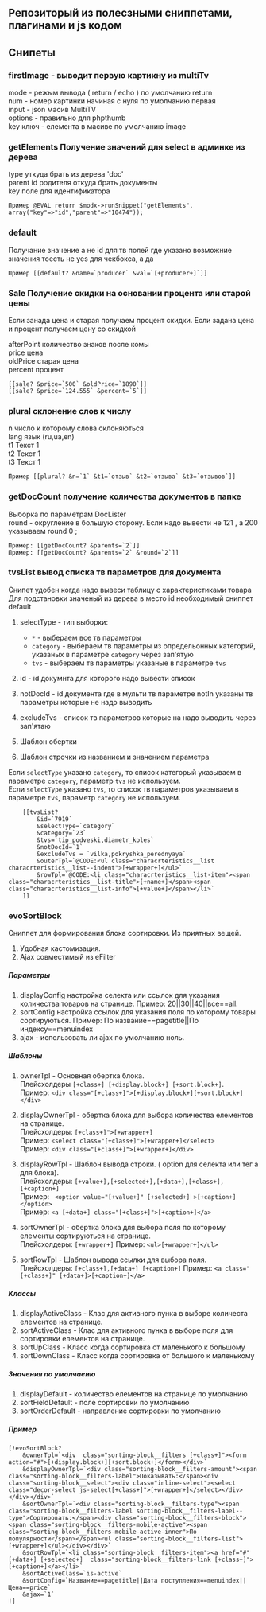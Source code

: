 ## Репозиторый из полесзными сниппетами, плагинами и js кодом


## Снипеты

### firstImage - выводит первую картикну из multiTv
   
   mode  - режым вывода ( return / echo ) по умолчанию return  
   num  - номер картинки начиная с нуля по умолчанию первая  
   input -    json масив MultiTV  
   options -  правильно для phpthumb  
   key ключ -  елемента в масиве по умолчанию image  
   
### getElements Получение значений для select в админке из дерева
   
type уткуда брать из дерева 'doc'  
parent id родителя откуда брать документы  
key поле для идентификатора   
   
    Пример @EVAL return $modx->runSnippet("getElements", array("key"=>"id","parent"=>"10474"));
    
### default
Получание значение а не id для тв полей где указано возможние значения
тоесть не yes для чекбокса, а да
    
    Пример [[default? &name=`producer` &val=`[+producer+]`]]

    
### Sale   Получение скидки на основании процента или старой цены
Если занада цена и старая получаем процент скидки.
Если задана цена и процент получаем цену со скидкой

afterPoint количество знаков после комы  
price  цена  
oldPrice  старая цена  
percent  процент  

    [[sale? &price=`500` &oldPrice=`1890`]]
    [[sale? &price=`124.555` &percent=`5`]]
    
### plural склонение слов к числу

n число к которому слова склоняються  
lang  язык (ru,ua,en)  
t1 Текст 1  
t2 Текст 1  
t3 Текст 1  

    Пример [[plural? &n=`1` &t1=`отзыв` &t2=`отзыва` &t3=`отзывов`]]

### getDocCount получение количества документов в папке
Выборка по параметрам DocLister  
round - округление в большую сторону. Если надо вывести не 121 , а 200 указываем round 0 ;  
 
    Пример: [[getDocCount? &parents=`2`]]
    Пример: [[getDocCount? &parents=`2` &round=`2`]]
    

### tvsList  вывод списка тв параметров для документа
Снипет удобен когда надо вывеси таблицу с характеристиками товара  
Для подстановки значеный из дерева в место id необходимый сниппет default

1. selectType - тип выборки:  
    * `*` - выбераем все тв параметры
    * `category` - выбераем тв параметры из определьонных категорий, указаных в параметре `category` через зап'ятую 
    * `tvs` - выбераем тв параметры указаные в параметре `tvs`
    

2. id - id докумнта для которого надо вывести список
3. notDocId - id документа где в мульти тв параметре notIn  указаны тв параметры которые не надо выводить
3. excludeTvs - список тв параметров которые на надо выводить через зап'ятаю
4. Шаблон обертки        
5. Шаблон строчки из названием и значением параметра 
       
Если `selectType` указано `category`, то список категорый указываем в параметре `category`, параметр `tvs` не используем.  
Если `selectType` указано `tvs`, то список тв параметров указываем в параметре `tvs`, параметр `category` не используем.  

        [[tvsList?
            &id=`7919`
            &selectType=`category`
            &category=`23`
            &tvs=`tip_podveski,diametr_koles`
            &notDocId=`1`
            &excludeTvs = `vilka,pokryshka_perednyaya`
            &outerTpl=`@CODE:<ul class="characrteristics__list  characrteristics__list--indent">[+wrapper+]</ul>`
            &rowTpl=`@CODE:<li class="characrteristics__list-item"><span class="characrteristics__list-title">[+name+]</span><span class="characrteristics__list-info">[+value+]</span></li>`   
        ]]
        
### evoSortBlock
Сниппет для формирования блока сортировки. Из приятных вещей.
1. Удобная кастомизация.
2. Ajax совместимый из eFilter


##### Параметры
1. displayConfig  настройка селекта или ссылок для указания количества товаров на странице. Пример: 20||30||40||все==all.  
2. sortConfig  настройка  ссылок для указания поля по которому товары сортируються. Пример: По название==pagetitle||По индексу==menuindex
3. ajax - использовать ли ajax по умолчанию ноль.

##### Шаблоны
1. ownerTpl - Основная обертка блока.  
    Плейсхолдеры ```[+class+] [+display.block+] [+sort.block+]```.  
    Пример: ```<div class="[+class+]">[+display.block+][+sort.block+]</div>```
2. displayOwnerTpl - обертка блока для выбора количества елементов на странице.  
    Плейсхолдеры: ```[+class+]">[+wrapper+]```  
    Пример: ```<select class="[+class+]">[+wrapper+]</select>```  
    Пример: ```<div class="[+class+]">[+wrapper+]</div>```
3. displayRowTpl - Шаблон вывода строки. ( option для селекта или тег a для блока).  
    Плейсхолдеры: ```[+value+],[+selected+],[+data+],[+class+],[+caption+] ```  
    Пример: ``` <option value="[+value+]" [+selected+] >[+caption+]</option>```  
    Пример: ``` <a [+data+] class="[+class+]">[+caption+]</a> ```  

4. sortOwnerTpl  - обертка блока для выбора поля по которому елементы сортируються на странице.  
    Плейсхолдеры: ```[+wrapper+]``` 
    Пример: ```<ul>[+wrapper+]</ul>``` 
    
5. sortRowTpl - Шаблон вывода ссылки для выбора поля.
        Плейсхолдеры: ```[+class+],[+data+] [+caption+]``` 
        Пример: ```<a class="[+class+]" [+data+]>[+caption+]</a>``` 
        
##### Классы       
1. displayActiveClass - Клас для активного пунка в выборе количеста елементов на странице.
2. sortActiveClass - Клас для активного пунка в выборе поля для сортировки елементов на странице.
3. sortUpClass - Класс когда сортировка от маленького к большому
4. sortDownClass - Класс когда сортировка от большого к маленькому

##### Значения по умолчаеию
1. displayDefault - количество елементов на странице по умолчанию
2. sortFieldDefault - поле сортировки по умолчанию
3. sortOrderDefault - направление сортировки по умолчанию

##### Пример
    [!evoSortBlock?
        &ownerTpl=`<div  class="sorting-block__filters [+class+]"><form action="#">[+display.block+][+sort.block+]</form></div>`
        &displayOwnerTpl=`<div class="sorting-block__filters-amount"><span class="sorting-block__filters-label">Показывать:</span><div class="sorting-block__select"><div class="inline-select"><select class="decor-select js-select[+class+]">[+wrapper+]</select></div></div></div>`
        &sortOwnerTpl=`<div class="sorting-block__filters-type"><span class="sorting-block__filters-label sorting-block__filters-label--type">Сортировать:</span><div class="sorting-block__filters-block"><span class="sorting-block__filters-mobile-active"><span class="sorting-block__filters-mobile-active-inner">По популярности</span></span><ul class="sorting-block__filters-list">[+wrapper+]</ul></div></div>`
        &sortRowTpl=`<li class="sorting-block__filters-item"><a href="#"  [+data+] [+selected+]  class="sorting-block__filters-link [+class+]">[+caption+]</a></li>`
        &sortActiveClass=`is-active`
        &sortConfig=`Название==pagetitle||Дата поступления==menuindex||Цена==price`
        &ajax=`1`
    !]